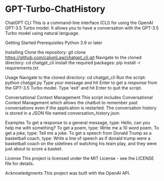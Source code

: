 # GPT-Turbo-ChatHistory
ChatGPT CLI
This is a command-line interface (CLI) for using the OpenAI GPT-3.5 Turbo model. It allows you to have a conversation with the GPT-3.5 Turbo model using natural language.

Getting Started
Prerequisites
Python 3.9 or later


Installing
Clone the repository: git clone https://github.com/calumLaw/chatgpt_cli.git
Navigate to the cloned directory: cd chatgpt_cli
Install the required packages: pip install -r requirements.txt


Usage
Navigate to the cloned directory: cd chatgpt_cli
Run the script: python chatgpt.py
Type your message and hit Enter to get a response from the GPT-3.5 Turbo model.
Type 'exit' and hit Enter to quit the script.


Conversational Context Management
This script includes Conversational Context Management which allows the chatbot to remember past conversations even if the application is restarted. The conversation history is stored in a JSON file named conversation_history.json.

Examples
To get a response to a general message, type: Hello, can you help me with something?
To get a poem, type: Write me a 10 word poem.
To get a joke, type: Tell me a joke.
To get a speech from Donald Trump as a basketball coach, type: Write a line of speech as if donald trump were a basketball coach on the sidelines of watching his team play, and they were just about to score a basket.


License
This project is licensed under the MIT License - see the LICENSE file for details.

Acknowledgments
This project was built with the OpenAI API.
